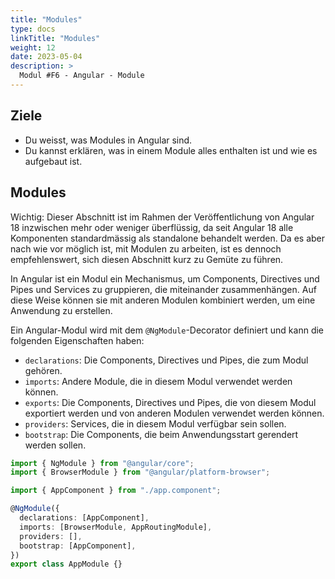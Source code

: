 ```yaml
---
title: "Modules"
type: docs
linkTitle: "Modules"
weight: 12
date: 2023-05-04
description: >
  Modul #F6 - Angular - Module
---
```


## Ziele

- Du weisst, was Modules in Angular sind.
- Du kannst erklären, was in einem Module alles enthalten ist und wie es aufgebaut ist.

## Modules

Wichtig: Dieser Abschnitt ist im Rahmen der Veröffentlichung von Angular 18 inzwischen mehr oder weniger überflüssig, da seit Angular 18 alle Komponenten standardmässig als standalone behandelt werden. Da es aber nach wie vor möglich ist, mit Modulen zu arbeiten, ist es dennoch empfehlenswert, sich diesen Abschnitt kurz zu Gemüte zu führen.

In Angular ist ein Modul ein Mechanismus, um Components, Directives und Pipes und Services zu gruppieren, die miteinander zusammenhängen. Auf diese Weise können sie mit anderen Modulen kombiniert werden, um eine Anwendung zu erstellen.

Ein Angular-Modul wird mit dem `@NgModule`-Decorator definiert und kann die folgenden Eigenschaften haben:

- `declarations`: Die Components, Directives und Pipes, die zum Modul gehören.
- `imports`: Andere Module, die in diesem Modul verwendet werden können.
- `exports`: Die Components, Directives und Pipes, die von diesem Modul exportiert werden und von anderen Modulen verwendet werden können.
- `providers`: Services, die in diesem Modul verfügbar sein sollen.
- `bootstrap`: Die Components, die beim Anwendungsstart gerendert werden sollen.

```typescript
import { NgModule } from "@angular/core";
import { BrowserModule } from "@angular/platform-browser";

import { AppComponent } from "./app.component";

@NgModule({
  declarations: [AppComponent],
  imports: [BrowserModule, AppRoutingModule],
  providers: [],
  bootstrap: [AppComponent],
})
export class AppModule {}
```
